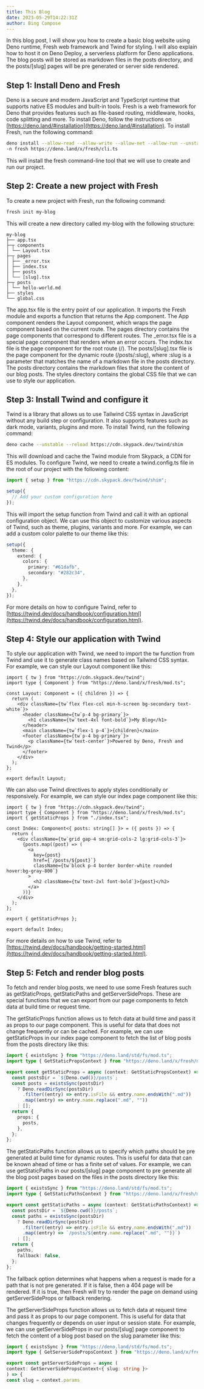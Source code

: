 ```yaml
---
title: This Blog
date: 2023-05-29T14:22:31Z
author: Bing Compose
---
```


In this blog post, I will show you how to create a basic blog website using Deno
runtime, Fresh web framework and Twind for styling. I will also explain how to
host it on Deno Deploy, a serverless platform for Deno applications. The blog
posts will be stored as markdown files in the posts directory, and the
posts/[slug] pages will be pre generated or server side rendered.

## Step 1: Install Deno and Fresh

Deno is a secure and modern JavaScript and TypeScript runtime that supports
native ES modules and built-in tools. Fresh is a web framework for Deno that
provides features such as file-based routing, middleware, hooks, code splitting
and more. To install Deno, follow the instructions on
[https://deno.land/#installation](https://deno.land/#installation). To install
Fresh, run the following command:

```bash
deno install --allow-read --allow-write --allow-net --allow-run --unstable
-n fresh https://deno.land/x/fresh/cli.ts
```

This will install the fresh command-line tool that we will use to create and run
our project.

## Step 2: Create a new project with Fresh

To create a new project with Fresh, run the following command:

```bash
fresh init my-blog
```

This will create a new directory called my-blog with the following structure:

```text
my-blog
├── app.tsx
├─┬ components
│ └── Layout.tsx
├─┬ pages
│ ├── _error.tsx
│ ├── index.tsx
│ ├── posts
│ └── [slug].tsx
├─┬ posts
│ └── hello-world.md
├── styles
└── global.css
```

The app.tsx file is the entry point of our application. It imports the Fresh
module and exports a function that returns the App component. The App component
renders the Layout component, which wraps the page component based on the
current route. The pages directory contains the page components that correspond
to different routes. The _error.tsx file is a special page component that
renders when an error occurs. The index.tsx file is the page component for the
root route (/). The posts/[slug].tsx file is the page component for the dynamic
route (/posts/:slug), where :slug is a parameter that matches the name of a
markdown file in the posts directory. The posts directory contains the markdown
files that store the content of our blog posts. The styles directory contains
the global CSS file that we can use to style our application.

## Step 3: Install Twind and configure it

Twind is a library that allows us to use Tailwind CSS syntax in JavaScript
without any build step or configuration. It also supports features such as dark
mode, variants, plugins and more. To install Twind, run the following command:

```bash
deno cache --unstable --reload https://cdn.skypack.dev/twind/shim
```

This will download and cache the Twind module from Skypack, a CDN for ES
modules. To configure Twind, we need to create a twind.config.ts file in the
root of our project with the following content:

```ts
import { setup } from "https://cdn.skypack.dev/twind/shim";

setup({
  // Add your custom configuration here
});
```

This will import the setup function from Twind and call it with an optional
configuration object. We can use this object to customize various aspects of
Twind, such as theme, plugins, variants and more. For example, we can add a
custom color palette to our theme like this:

```ts
setup({
  theme: {
    extend: {
      colors: {
        primary: "#61dafb",
        secondary: "#282c34",
      },
    },
  },
});
```

For more details on how to configure Twind, refer to
[https://twind.dev/docs/handbook/configuration.html](https://twind.dev/docs/handbook/configuration.html).

## Step 4: Style our application with Twind

To style our application with Twind, we need to import the tw function from
Twind and use it to generate class names based on Tailwind CSS syntax. For
example, we can style our Layout component like this:

```tsx
import { tw } from "https://cdn.skypack.dev/twind";
import type { Component } from "https://deno.land/x/fresh/mod.ts";

const Layout: Component = ({ children }) => {
  return (
    <div className={tw`flex flex-col min-h-screen bg-secondary text-white`}>
      <header className={tw`p-4 bg-primary`}>
        <h1 className={tw`text-4xl font-bold`}>My Blog</h1>
      </header>
      <main className={tw`flex-1 p-4`}>{children}</main>
      <footer className={tw`p-4 bg-primary`}>
        <p className={tw`text-center`}>Powered by Deno, Fresh and Twind</p>
      </footer>
    </div>
  );
};

export default Layout;
```

We can also use Twind directives to apply styles conditionally or responsively.
For example, we can style our index page component like this:

```tsx
import { tw } from "https://cdn.skypack.dev/twind";
import type { Component } from "https://deno.land/x/fresh/mod.ts";
import { getStaticProps } from "./index.tsx";

const Index: Component<{ posts: string[] }> = ({ posts }) => {
  return (
    <div className={tw`grid gap-4 sm:grid-cols-2 lg:grid-cols-3`}>
      {posts.map((post) => (
        <a
          key={post}
          href={`/posts/${post}`}
          className={tw`block p-4 border border-white rounded hover:bg-gray-800`}
        >
          <h2 className={tw`text-2xl font-bold`}>{post}</h2>
        </a>
      ))}
    </div>
  );
};

export { getStaticProps };

export default Index;
```

For more details on how to use Twind, refer to
[https://twind.dev/docs/handbook/getting-started.html](https://twind.dev/docs/handbook/getting-started.html).

## Step 5: Fetch and render blog posts

To fetch and render blog posts, we need to use some Fresh features such as
getStaticProps, getStaticPaths and getServerSideProps. These are special
functions that we can export from our page components to fetch data at build
time or request time.

The getStaticProps function allows us to fetch data at build time and pass it as
props to our page component. This is useful for data that does not change
frequently or can be cached. For example, we can use getStaticProps in our index
page component to fetch the list of blog posts from the posts directory like
this:

```ts
import { existsSync } from "https://deno.land/std/fs/mod.ts";
import type { GetStaticPropsContext } from "https://deno.land/x/fresh/mod.ts";

export const getStaticProps = async (context: GetStaticPropsContext) => {
  const postsDir = `${Deno.cwd()}/posts`;
  const posts = existsSync(postsDir)
    ? Deno.readDirSync(postsDir)
      .filter((entry) => entry.isFile && entry.name.endsWith(".md"))
      .map((entry) => entry.name.replace(".md", ""))
    : [];
  return {
    props: {
      posts,
    },
  };
};
```

The getStaticPaths function allows us to specify which paths should be pre
generated at build time for dynamic routes. This is useful for data that can be
known ahead of time or has a finite set of values. For example, we can use
getStaticPaths in our posts/[slug] page component to pre generate all the blog
post pages based on the files in the posts directory like this:

```ts
import { existsSync } from "https://deno.land/std/fs/mod.ts";
import type { GetStaticPathsContext } from "https://deno.land/x/fresh/mod.ts";

export const getStaticPaths = async (context: GetStaticPathsContext) => {
  const postsDir = `${Deno.cwd()}/posts`;
  const paths = existsSync(postsDir)
    ? Deno.readDirSync(postsDir)
      .filter((entry) => entry.isFile && entry.name.endsWith(".md"))
      .map((entry) => `/posts/${entry.name.replace(".md", "")}`)
    : [];
  return {
    paths,
    fallback: false,
  };
};
```

The fallback option determines what happens when a request is made for a path
that is not pre generated. If it is false, then a 404 page will be rendered. If
it is true, then Fresh will try to render the page on demand using
getServerSideProps or fallback rendering.

The getServerSideProps function allows us to fetch data at request time and pass
it as props to our page component. This is useful for data that changes
frequently or depends on user input or session state. For example, we can use
getServerSideProps in our posts/[slug] page component to fetch the content of a
blog post based on the slug parameter like this:

```ts
import { existsSync } from "https://deno.land/std/fs/mod.ts";
import type { GetServerSidePropsContext } from "https://deno.land/x/fresh/mod.ts";

export const getServerSideProps = async (
context: GetServerSidePropsContext<{ slug: string }>
) => {
const slug = context.params
```
